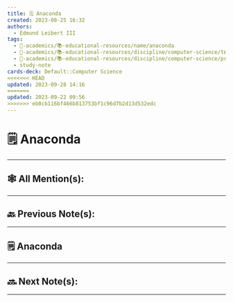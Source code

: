 ```yaml
---
title: 🗒️ Anaconda
created: 2023-08-25 16:32
authors:
  - Edmund Leibert III
tags:
  - 🔴-academics/📚-educational-resources/name/anaconda
  - 🔴-academics/📚-educational-resources/discipline/computer-science/technology/anaconda
  - 🔴-academics/📚-educational-resources/discipline/computer-science/programming-language/python
  - study-note
cards-deck: Default::Computer Science
<<<<<<< HEAD
updated: 2023-09-28 14:16
=======
updated: 2023-09-22 09:56
>>>>>>> eb0cb116bf466b813753bf1c96d7b2d13d532edc
---
```


#  🗒️ Anaconda

---

## 🕸️ All Mention(s): 

---

## 🔙 Previous Note(s):

---

## 🗒️ Anaconda



---

## 🔜 Next Note(s):

---
